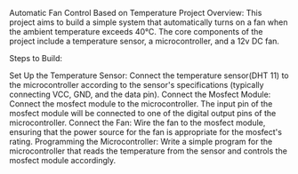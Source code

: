Automatic Fan Control Based on Temperature
Project Overview:
This project aims to build a simple system that automatically turns on a fan when the ambient temperature exceeds 40°C. The core components of the project include a temperature sensor, a microcontroller, and a 12v DC fan.

Steps to Build:

Set Up the Temperature Sensor: Connect the temperature sensor(DHT 11) to the microcontroller according to the sensor's specifications (typically connecting VCC, GND, and the data pin).
Connect the Mosfect Module: Connect the mosfect module to the microcontroller. The input pin of the mosfect module will be connected to one of the digital output pins of the microcontroller.
Connect the Fan: Wire the fan to the mosfect module, ensuring that the power source for the fan is appropriate for the mosfect's rating.
Programming the Microcontroller: Write a simple program for the microcontroller that reads the temperature from the sensor and controls the mosfect module accordingly.
